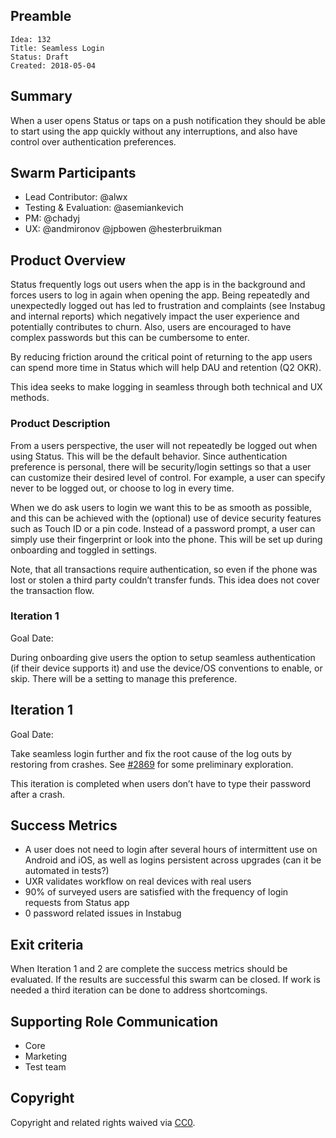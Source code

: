 <!-- Please Review https://docs.google.com/document/d/1CaFM2ZXGOKf05_LXMPJeNNy5qJOdAq91EF2Gn2QUBFI/edit# for more details -->
<!-- in PR the document should be named as`DEV#1-title.md` -->

## Preamble

    Idea: 132
    Title: Seamless Login
    Status: Draft
    Created: 2018-05-04



## Summary
<!-- "If you can't explain it simply, you don't understand it well enough." Provide a simplified and layman-accessible explanation of the Idea. -->

When a user opens Status or taps on a push notification they should be able to start using the app quickly without any interruptions, and also have control over authentication preferences.

## Swarm Participants
<!-- Each contributor pledges to the idea with their FOCUS value. (hours per week) -->
<!-- Here all roles in swarm are defined and filled, one of the contributors should responsibility of the Idea as Lead. -->

<!-- Testing/Evaluation support role is also mandatory to check in on specified Goal dates or earlier. -->

<!-- Lead Contributor is the Owner of the Idea. If required, they can get support from a PM, but should be responsible for end to end execution of the Idea. This includes ensuring appropriate resources are allocated, setting realistic timelines and milestones, and any post-launch metrics or bug fixes that are attributed to the Idea -->
<!-- A swarm requires at minimum 3 contributors and 1 evaluator/tester -->
<!-- 'Contributor' should be replaced with a descriptive role type. -->
- Lead Contributor: @alwx
- Testing & Evaluation: @asemiankevich
- PM: @chadyj
- UX: @andmironov @jpbowen @hesterbruikman


## Product Overview
<!-- A short (~200 word) description and motivation of the Idea. Without clear explanation the Idea should not proceed. Can include User Stories -->
<!-- Testing/Evaluation role accepts responsbility to checkin at Goal dates, -->
<!-- forces discussion to continue implementation or recommend disband and post-mortem. -->

Status frequently logs out users when the app is in the background and forces users to log in again when opening the app. Being repeatedly and unexpectedly logged out has led to frustration and complaints (see Instabug and internal reports) which negatively impact the user experience and potentially contributes to churn. Also, users are encouraged to have complex passwords but this can be cumbersome to enter.

By reducing friction around the critical point of returning to the app users can spend more time in Status which will help DAU and retention (Q2 OKR).

This idea seeks to make logging in seamless through both technical and UX methods.


### Product Description
<!-- What functionality are you adding? What will this look like from a user perspective? Why is this important? -->

From a users perspective, the user will not repeatedly be logged out when using Status. This will be the default behavior. Since authentication preference is personal, there will be security/login settings so that a user can customize their desired level of control. For example, a user can specify never to be logged out, or choose to log in every time.

When we do ask users to login we want this to be as smooth as possible, and this can be achieved with the (optional) use of device security features such as Touch ID or a pin code. Instead of a password prompt, a user can simply use their fingerprint or look into the phone. This will be set up during onboarding and toggled in settings.

Note, that all transactions require authentication, so even if the phone was lost or stolen a third party couldn’t transfer funds. This idea does not cover the transaction flow.



### Iteration 1
<!-- Mandatory, completes the Idea in the fastest route possible, can be hacky, needed to feel progress. See https://imgur.com/a/HVlw3 -->
Goal Date: <!-- Date for evaluation in ISO 8601 (yyyy-mm-dd) format -->

During onboarding give users the option to setup seamless authentication (if their device supports it) and use the device/OS conventions to enable, or skip. There will be a setting to manage this preference.

## Iteration 1
Goal Date: <!-- Date for evaluation in ISO 8601 (yyyy-mm-dd) format -->

Take seamless login further and fix the root cause of the log outs by restoring from crashes. See [#2869](https://github.com/status-im/status-react/issues/2869#issuecomment-376098196) for some preliminary exploration.

This iteration is completed when users don’t have to type their password after a crash.


## Success Metrics
<!-- Assuming the idea ships, what would success look like? What are the most important metrics that you would move? -->

- A user does not need to login after several hours of intermittent use on Android and iOS, as well as logins persistent across upgrades (can it be automated in tests?)
- UXR validates workflow on real devices with real users
- 90% of surveyed users are satisfied with the frequency of login requests from Status app
- 0 password related issues in Instabug


## Exit criteria
<!-- Launch new onboarding UI flow -->

When Iteration 1 and 2 are complete the success metrics should be evaluated. If the results are successful this swarm can be closed. If work is needed a third iteration can be done to address shortcomings.

## Supporting Role Communication
<!-- Once Requirements and Goals are fleshed out, then it should be communicated to supporting organelles if required -->
- Core
- Marketing
- Test team

## Copyright
Copyright and related rights waived via [CC0](https://creativecommons.org/publicdomain/zero/1.0/).

